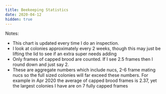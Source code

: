 ```yaml
---
title: Beekeeping Statistics
date: 2020-04-12
hidden: true
---
```


<script src="https://cdn.jsdelivr.net/npm/chart.js@2.8.0"></script>

<canvas id="myChart"></canvas>

<script>
        var ctx = document.getElementById('myChart').getContext('2d');
var chart = new Chart(ctx, {
    // The type of chart we want to create
    type: 'line',

    // The data for our dataset
    data: {
        labels: [],
        datasets: []
    },

    // Configuration options go here
   options: {
        scales: {
            yAxes: [{
                ticks: {
                    beginAtZero: true
                }
            }]
        }
    }

});

    fetch("http://api.live.apisdex.com/api/v0/stats")
        .then((resp) => resp.json())
        .then((data) => {
            chart.data.labels = [];

const brood = {
            label: 'Brood',
            backgroundColor: 'rgb(145, 127, 97)',
            borderColor: 'rgb(255,255,255)',
            data: []
        };

const honey = {
            label: 'Honey',
            backgroundColor: 'rgb(226,214,0)',
            borderColor: 'rgb(255,255,255)',
            data: []
        };

const pollen = {
            label: 'Pollen',
            backgroundColor: 'rgb(224,110,162)',
            borderColor: 'rgb(255,255,255)',
            data: []
        };

        data.forEach((d) => {
            chart.data.labels.push(d.Date.split("T")[0]);
            brood.data.push(Math.round(d.Brood*100)/100);
            honey.data.push(Math.round(d.Honey*100)/100);
            pollen.data.push(Math.round(d.Pollen*100)/100);
        })

        chart.data.datasets = [pollen,brood,honey];


            chart.update();
        })

</script>

Notes:

- This chart is updated every time I do an inspection. 
- I look at colonies approximately every 2 weeks, though this may just be 
lifting the lid to see if an extra super needs adding
- Only frames of capped brood are counted. If I see 2.5 frames then I round down
and just say 2.
- These are aggregate numbers which include nucs, 2-6 frame mating nucs so the
full sized colonies will far exceed these numbers. For example in Apr 2020 the
average of capped brood frames is 2.37, yet the largest colonies I have are on 7
fully capped frames 